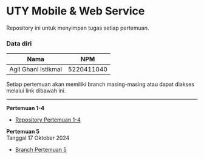 # UTY Mobile & Web Service

Repository ini untuk menyimpan tugas setiap pertemuan.

### Data diri

| Nama                | NPM        |
| ------------------- | ---------- |
| Agil Ghani Istikmal | 5220411040 |

Setiap pertemuan akan memiliki branch masing-masing atau dapat diakses melalui link dibawah ini.

---

**Pertemuan 1-4** <br>

- [Repository Pertemuan 1-4](https://github.com/Agilistikmal/uty-mobile-web-service)

**Pertemuan 5** <br>
Tanggal 17 Oktober 2024 <br>

- [Branch Pertemuan 5](https://github.com/Agilistikmal/uty-mobile-web-service-api/blob/Pertemuan-5)
